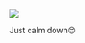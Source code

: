 <img src="https://badges.pufler.dev/visits/nevillionaire/nevillionaire?style=flat-square&color=red&logo=github&a=0">

Just calm down😌
